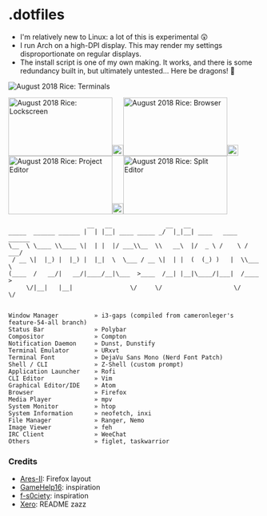 # .dotfiles

* I'm relatively new to Linux: a lot of this is experimental :astonished:
* I run Arch on a high-DPI display. This may render my settings disproportionate on regular displays.
* The install script is one of my own making. It works, and there is some redundancy built in, but ultimately untested...
Here be dragons! :dragon_face:

![August 2018 Rice: Terminals](https://user-images.githubusercontent.com/28808441/43341696-9384f5a4-91e0-11e8-99e8-a9da34ce3482.png)

<img src="https://user-images.githubusercontent.com/28808441/43340751-9f702440-91dd-11e8-9c57-046f975ed1dd.png" alt="August 2018 Rice: Lockscreen" width="208" height="117" /><img src="https://upload.wikimedia.org/wikipedia/commons/c/ca/1x1.png" width="22" height="22" /><img src="https://user-images.githubusercontent.com/28808441/43340752-9f9d01f4-91dd-11e8-9594-f28f0e448c7c.png" alt="August 2018 Rice: Browser" width="208" height="117" /><img src="https://upload.wikimedia.org/wikipedia/commons/c/ca/1x1.png" width="22" height="22" /><img src="https://user-images.githubusercontent.com/28808441/43340753-9fc291e4-91dd-11e8-9ba1-c576ec4b0fc9.png" alt="August 2018 Rice: Project Editor" width="208" height="117" /><img src="https://upload.wikimedia.org/wikipedia/commons/c/ca/1x1.png" width="22" height="22" /><img src="https://user-images.githubusercontent.com/28808441/43340754-9fe479d0-91dd-11e8-98bd-6f8f7cf9c4b4.png" alt="August 2018 Rice: Split Editor" width="208" height="117" />

```
                      __   __               __   __                      
_____  ______ ______ |  | |__| ____ _____ _/  |_|__| ____   ____   ______
\__  \ \____ \\____ \|  | |  |/ ___\\__  \\   __\  |/  _ \ /    \ /  ___/
 / __ \|  |_) |  |_) |  |_|  \  \___ / __ \|  | |  (  (_) )   |  \\___ \
(____  /   __/|   __/|____/__|\___  >____  /__| |__|\____/|___|  /____  >
     \/|__|   |__|                \/     \/                    \/     \/


Window Manager          » i3-gaps (compiled from cameronleger's feature-54-all branch)
Status Bar              » Polybar
Compositor              » Compton
Notification Daemon     » Dunst, Dunstify
Terminal Emulator       » URxvt
Terminal Font           » DejaVu Sans Mono (Nerd Font Patch)
Shell / CLI             » Z-Shell (custom prompt)
Application Launcher    » Rofi
CLI Editor              » Vim
Graphical Editor/IDE    » Atom
Browser                 » Firefox
Media Player            » mpv
System Monitor          » htop
System Information      » neofetch, inxi
File Manager            » Ranger, Nemo
Image Viewer            » feh
IRC Client              » WeeChat
Others                  » figlet, taskwarrior
```

<!-- keybinds, notes on functionality (ctrl-t) -->

### Credits
* [Ares-II](https://github.com/Ares-II/Dotfiles): Firefox layout
* [GameHelp16](https://www.reddit.com/r/unixporn/comments/5tffxu/bspwm_polybar_trying_to_get_a_modern_look/): inspiration
* [f-s0ciety](https://www.deviantart.com/f-s0ciety): inspiration
* [Xero](https://github.com/xero/dotfiles): README zazz
